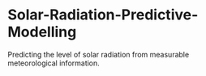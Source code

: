 # Solar-Radiation-Predictive-Modelling
Predicting the level of solar radiation from measurable meteorological information.
